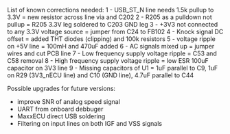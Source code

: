 List of known corrections needed:
1 - USB_ST_N line needs 1.5k pullup to 3.3V
    = new resistor across line via and C202
2 - R205 as a pulldown not pullup
    = R205 3.3V leg soldered to C203 GND leg
3 - +3V3 not connected to any 3.3V voltage source
    = jumper from C24 to FB102
4 - Knock signal DC offset
    = added THT diodes (clipping) and 100k resistors
5 - voltage ripple on +5V line
    = 100mH and 470uF added
6 - AC signals mixed up
    = jumper wires and cut PCB line
7 - Low frequency supply voltage ripple
    = C53 and C58 removal
8 - High frequency supply voltage ripple
    = low ESR 100uF capacitor on 3V3 line
9 - Missing capacitors of U1
    = 1uF parallel to C9, 1uF on R29 (3V3_nECU line) and C10 (GND line), 4.7uF parallel to C44


Possible upgrades for future versions:
 - improve SNR of analog speed signal
 - UART from onboard debbuger
 - MaxxECU direct USB soldering
 - Filtering on input lines on both IGF and VSS signals
